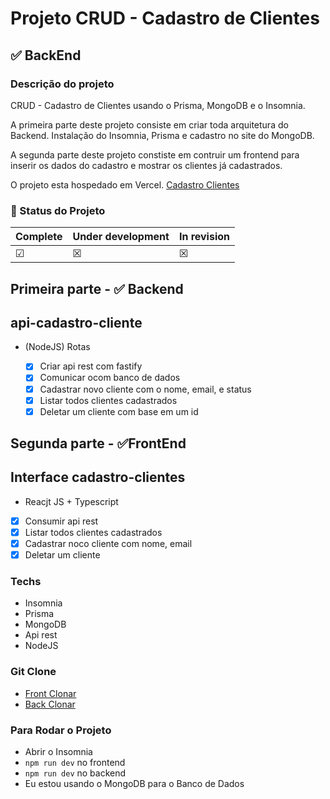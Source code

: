 # Projeto CRUD - Cadastro de Clientes

## ✅ BackEnd

### Descrição do projeto

CRUD - Cadastro de Clientes usando o Prisma, MongoDB e o Insomnia.

<p>A primeira parte deste projeto consiste em criar toda arquitetura do Backend.
Instalação do Insomnia, Prisma e cadastro no site do MongoDB.</p>
<p>A segunda parte deste projeto constiste em contruir um frontend para inserir os dados do cadastro e mostrar os clientes já cadastrados.</p>

O projeto esta hospedado em Vercel. [Cadastro Clientes]()

### 🚧 Status do Projeto

| Complete | Under development | In revision |
| -------- | ----------------- | ----------- |
| &#x2611; | &#x2612;          | &#x2612;    |

## Primeira parte - ✅ Backend

## api-cadastro-cliente

-   (NodeJS) Rotas

    -   [x] Criar api rest com fastify
    -   [x] Comunicar ocom banco de dados
    -   [x] Cadastrar novo cliente com o nome, email, e status
    -   [x] Listar todos clientes cadastrados
    -   [x] Deletar um cliente com base em um id

## Segunda parte - ✅FrontEnd

## Interface cadastro-clientes

-   Reacjt JS + Typescript
-   [x] Consumir api rest
-   [x] Listar todos clientes cadastrados
-   [x] Cadastrar noco cliente com nome, email
-   [x] Deletar um cliente

### Techs

-   Insomnia
-   Prisma
-   MongoDB
-   Api rest
-   NodeJS

### Git Clone

-   [Front Clonar](https://github.com/WMS66/cadastro-clientes.git)
-   [Back Clonar](https://github.com/WMS66/api-cadastro-cliente)

### Para Rodar o Projeto

-   Abrir o Insomnia
-   `npm run dev` no frontend
-   `npm run dev` no backend
-   Eu estou usando o MongoDB para o Banco de Dados
